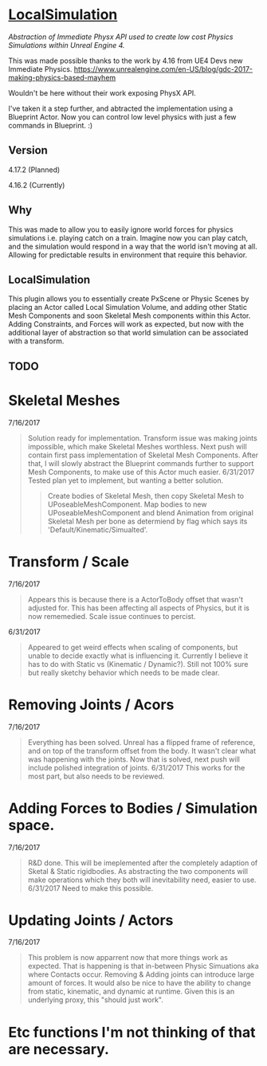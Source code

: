 # [LocalSimulation](https://peterlnewton.com)

*Abstraction of Immediate Physx API used to create low cost Physics Simulations within Unreal Engine 4.*

This was made possible thanks to the work by 4.16 from UE4 Devs new Immediate Physics. 
https://www.unrealengine.com/en-US/blog/gdc-2017-making-physics-based-mayhem

Wouldn't be here without their work exposing PhysX API.

I've taken it a step further, and abtracted the implementation using a Blueprint Actor. Now you can control low level physics with just a few commands in Blueprint. :)

## Version
4.17.2 (Planned)

4.16.2 (Currently)

## Why
This was made to allow you to easily ignore world forces for physics simulations i.e. playing catch on a train. Imagine now you can play catch, and the simulation would respond in a way that the world isn't moving at all. Allowing for predictable results in environment that require this behavior.

## LocalSimulation
This plugin allows you to essentially create PxScene or Physic Scenes by placing an Actor called Local Simulation Volume, and adding other Static Mesh Components and soon Skeletal Mesh components within this Actor. Adding Constraints, and Forces will work as expected, but now with the additional layer of abstraction so that world simulation can be associated with a transform.

## TODO

# Skeletal Meshes
7/16/2017
>Solution ready for implementation. Transform issue was making joints impossible, which make Skeletal Meshes worthless. 
>Next push will contain first pass implementation of Skeletal Mesh Components.
>After that, I will slowly abstract the Blueprint commands further to support Mesh Components, to make use of this Actor much easier.
6/31/2017
>Tested plan yet to implement, but wanting a better solution.
>>Create bodies of Skeletal Mesh, then copy Skeletal Mesh to UPoseableMeshComponent. Map bodies to new
>>UPoseableMeshComponent and blend Animation from original Skeletal Mesh per bone as determiend by flag 
>>which says its 'Default/Kinematic/Simualted'.
		
# Transform / Scale
7/16/2017
>Appears this is because there is a ActorToBody offset that wasn't adjusted for. This has been affecting all aspects of Physics, but it is now rememedied.
>Scale issue continues to percist.

6/31/2017
>Appeared to get weird effects when scaling of components, but unable to decide exactly what is influencing it. Currently
>I believe it has to do with Static vs (Kinematic / Dynamic?). Still not 100% sure but really sketchy behavior which needs 
>to be made clear.
	
# Removing Joints / Acors
7/16/2017
>Everything has been solved. Unreal has a flipped frame of reference, and on top of the transform offset from the body. It wasn't clear what was happening with the joints. Now that is solved, next push will include polished integration of joints.
6/31/2017
>This works for the most part, but also needs to be reviewed.
	
# Adding Forces to Bodies / Simulation space.
7/16/2017
>R&D done. This will be imeplemented after the completely adaption of Sketal & Static rigidbodies. As abstracting the two components will make operations which they both will inevitability need, easier to use.
6/31/2017
>Need to make this possible.

# Updating Joints / Actors
7/16/2017
>This problem is now apparrent now that more things work as expected. That is happening is that in-between Physic Simuations aka where Contacts occur. Removing & Adding joints can introduce large amount of forces. 
>It would also be nice to have the ability to change from static, kinematic, and dynamic at runtime. Given this is an underlying proxy, this "should just work".
	
# Etc functions I'm not thinking of that are necessary.